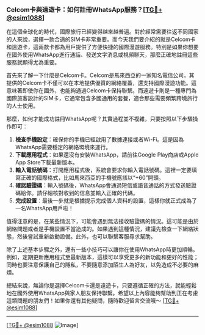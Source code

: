 ### Celcom卡與遠遊卡：如何註冊WhatsApp服務？[[TG💪+ @esim1088](https://t.me/s/esim1088)]

在這個全球化的時代，國際旅行已經變得越來越普遍。對於經常需要往返不同國家的人來說，選擇一款合適的SIM卡非常重要。而今天我們要介紹的就是Celcom卡和遠遊卡，這兩款卡都為用戶提供了方便快捷的國際漫遊服務。特別是如果你想要在國外使用WhatsApp進行通話、發送文字消息或視頻聊天，那麼正確地註冊這些服務就顯得尤為重要。

首先來了解一下什麼是Celcom卡。Celcom是馬來西亞的一家知名電信公司，其提供的Celcom卡不僅可以在本地提供優質的網絡覆蓋，還支持國際漫遊功能。這意味著即使你在國外，也能夠通過Celcom卡保持聯繫。而遠遊卡則是一種專門為國際旅客設計的SIM卡，它通常包含多國通用的套餐，適合那些需要頻繁跨境旅行的人士使用。

那麼，如何才能成功註冊WhatsApp呢？其實過程並不複雜，只要按照以下步驟操作即可：

1. **檢查手機設定**：確保你的手機已經啟用了數據連接或者Wi-Fi。這是因為WhatsApp需要穩定的網絡環境來運行。
2. **下載應用程式**：如果還沒有安裝WhatsApp，請前往Google Play商店或Apple App Store下載最新版本。
3. **輸入電話號碼**：打開應用程式後，系統會要求你輸入電話號碼。這裡一定要填寫正確的國際格式，比如馬來西亞的手機號應該以“+60”開頭。
4. **確認驗證碼**：輸入號碼後，WhatsApp會通過短信或語音通話的方式發送驗證碼給你。請仔細核對收到的信息並輸入正確的代碼。
5. **完成設置**：最後一步就是根據提示完成個人資料的設置，這樣你就正式成為了一名WhatsApp用戶啦！

值得注意的是，在某些情況下，可能會遇到無法接收驗證碼的情況。這可能是由於網絡問題或者是手機設置不當造成的。如果遇到這種情況，建議先檢查一下網絡狀態，然後嘗試重新啟動設備。此外，也可以聯繫客服尋求幫助。

除了上述基本步驟之外，還有一些小技巧可以讓你在使用WhatsApp時更加順暢。例如，定期更新應用程式至最新版本，這樣可以享受更多的新功能和更好的性能；同時也要注意保護自己的隱私，不要隨意添加陌生人為好友，以免造成不必要的麻煩。

總結來說，無論你是選擇Celcom卡還是遠遊卡，只要遵循正確的方法，就能輕鬆地在國外使用WhatsApp與家人朋友保持聯繫。希望以上內容能夠幫助到正在考慮這類問題的朋友們！如果你還有其他疑問，隨時歡迎留言交流哦～ [[TG💪+ @esim1088](https://t.me/s/esim1088)]

---

[[TG💪+ @esim1088](https://t.me/s/esim1088) ![Image](https://i.postimg.cc/4NQfJmqS/Snipaste-2025-05-13-00-14-12.png)]